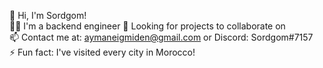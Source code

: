 👋 Hi, I'm Sordgom!   
👨‍💻 I'm a backend engineer
👯 Looking for projects to collaborate on   
📫 Contact me at: aymaneigmiden@gmail.com or Discord: Sordgom#7157   
⚡ Fun fact: I've visited every city in Morocco!

